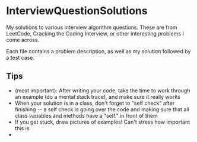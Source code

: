 # InterviewQuestionSolutions
My solutions to various interview algorithm questions. These are from LeetCode, Cracking the Coding Interview, or other interesting problems I come across.

Each file contains a problem description, as well as my solution followed by a test case.

## Tips
- (most important): After writing your code, take the time to work through an example (do a mental stack trace), and make sure it really works
- When your solution is in a class, don't forget to "self check" after finishing -- a self check is going over the code and making sure that all class variables and methods have a "self." in front of them
- If you get stuck, draw pictures of examples! Can't stress how important this is
- 
